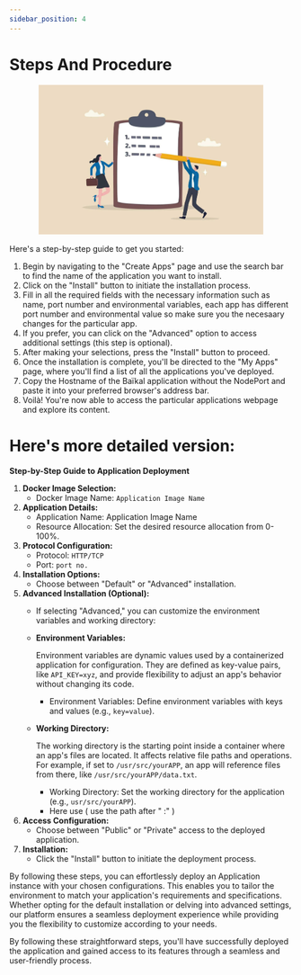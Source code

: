 ```yaml
---
sidebar_position: 4
---
```



# Steps And Procedure

<p align="center">
  <img src="/img/dwdww.png" alt="Alt Text" width="400"/>
</p>


 Here's a step-by-step guide to get you started:

1. Begin by navigating to the "Create Apps" page and use the search bar to find the  name of the  application you want to install.
2. Click on the "Install" button to initiate the installation process.
3. Fill in all the required fields with the necessary information such as name, port number and environmental variables, each app has different port number and environmental value so make sure you the necesaary changes for the particular app.
4. If you prefer, you can click on the "Advanced" option to access additional settings (this step is optional).
5. After making your selections, press the "Install" button to proceed.
6. Once the installation is complete, you'll be directed to the "My Apps" page, where you'll find a list of all the applications you've deployed.
7. Copy the Hostname of the Baïkal  application without the NodePort and paste it into your preferred browser's address bar.
8. Voilà! You're now able to access the particular applications webpage and explore its content.


# Here's more detailed version:

**Step-by-Step Guide to Application Deployment**

1. **Docker Image Selection:**
   * Docker Image Name: `Application Image Name`
2. **Application Details:**
   * Application Name: Application Image Name
   * Resource Allocation: Set the desired resource allocation from 0-100%.
3. **Protocol Configuration:**
   * Protocol: `HTTP/TCP`
   * Port: `port no.`
4. **Installation Options:**
   * Choose between "Default" or "Advanced" installation.
5. **Advanced Installation (Optional):**
   * If selecting "Advanced," you can customize the environment variables and working directory:
   *   **Environment Variables:**

       Environment variables are dynamic values used by a containerized application for configuration. They are defined as key-value pairs, like `API_KEY=xyz`, and provide flexibility to adjust an app's behavior without changing its code.

       * Environment Variables: Define environment variables with keys and values (e.g., `key=value`).
   *   **Working Directory:**

       The working directory is the starting point inside a container where an app's files are located. It affects relative file paths and operations. For example, if set to `/usr/src/yourAPP`, an app will reference files from there, like `/usr/src/yourAPP/data.txt`.

       * Working Directory: Set the working directory for the application (e.g., `usr/src/yourAPP`).
       * Here use ( use the path after   " :"  )
6. **Access Configuration:**
   * Choose between "Public" or "Private" access to the deployed application.
7. **Installation:**
   * Click the "Install" button to initiate the deployment process.

By following these steps, you can effortlessly deploy an  Application  instance with your chosen configurations. This enables you to tailor the environment to match your application's requirements and specifications. Whether opting for the default installation or delving into advanced settings, our platform ensures a seamless deployment experience while providing you the flexibility to customize according to your needs.


By following these straightforward steps, you'll have successfully deployed the  application and gained access to its features through a seamless and user-friendly process.
